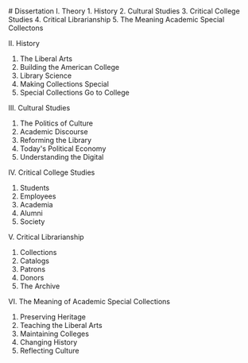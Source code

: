 <br/>
<br/>
# Dissertation
I. Theory
1. History
2. Cultural Studies
3. Critical College Studies
4. Critical Librarianship
5. The Meaning Academic Special Collectons

II. History
1. The Liberal Arts
2. Building the American College
3. Library Science
4. Making Collections Special
5. Special Collections Go to College

III. Cultural Studies
1. The Politics of Culture
2. Academic Discourse
3. Reforming the Library
4. Today's Political Economy
5. Understanding the Digital

IV. Critical College Studies
1. Students
2. Employees
3. Academia
4. Alumni
5. Society

V. Critical Librarianship
1. Collections
2. Catalogs
3. Patrons
4. Donors
5. The Archive

VI. The Meaning of Academic Special Collections
1. Preserving Heritage
2. Teaching the Liberal Arts
3. Maintaining Colleges
4. Changing History
5. Reflecting Culture
